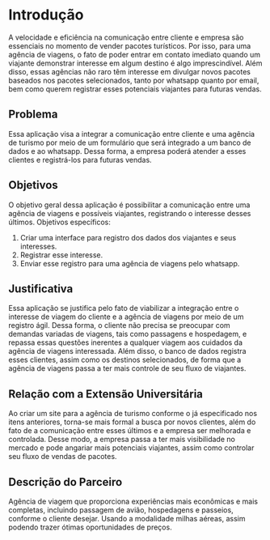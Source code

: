# Introdução

A velocidade e eficiência na comunicação entre cliente e empresa são essenciais no momento de vender pacotes turísticos. Por isso, para uma agência de viagens, o fato de poder entrar em contato imediato quando um viajante demonstrar interesse em algum destino é algo imprescindível. Além disso, essas agências não raro têm interesse em divulgar novos pacotes baseados nos pacotes selecionados, tanto por whatsapp quanto por email, bem como querem registrar esses potenciais viajantes para futuras vendas.
## Problema
Essa aplicação visa a integrar a comunicação entre cliente e uma agência de turismo por meio de um formulário que será integrado a um banco de dados e ao whatsapp. Dessa forma, a empresa poderá atender a esses clientes e registrá-los para futuras vendas.
## Objetivos
O objetivo geral dessa aplicação é possibilitar a comunicação entre uma agência de viagens e possíveis viajantes, registrando o interesse desses últimos.
Objetivos específicos: 
1) Criar uma interface para registro dos dados dos viajantes e seus interesses.
2) Registrar esse interesse.
3) Enviar esse registro para uma agência de viagens pelo whatsapp.
## Justificativa
Essa aplicação se justifica pelo fato de viabilizar a integração entre o interesse de viagem do cliente e a agência de viagens por meio de um registro ágil. Dessa forma, o cliente não precisa se preocupar com demandas variadas de viagens, tais como passagens e hospedagem, e repassa essas questões inerentes a qualquer viagem aos cuidados da agência de viagens interessada. Além disso, o banco de dados registra esses clientes, assim como os destinos selecionados, de forma que a agência de viagens passa a ter mais controle de seu fluxo de viajantes.

## Relação com a Extensão Universitária

Ao criar um site para a agência de turismo conforme o já especificado nos itens anteriores, torna-se mais formal a busca por novos clientes, além do fato de a comunicação entre esses últimos e a empresa ser melhorada e controlada. Desse modo, a empresa passa a ter mais visibilidade no mercado e pode angariar mais potenciais viajantes, assim como controlar seu fluxo de vendas de pacotes.

## Descrição do Parceiro

Agência de viagem que proporciona experiências mais econômicas e mais completas, incluindo passagem de avião, hospedagens e passeios, conforme o cliente desejar. Usando a modalidade milhas aéreas, assim podendo trazer ótimas oportunidades de preços.
